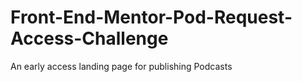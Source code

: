 # Front-End-Mentor-Pod-Request-Access-Challenge
 An early access landing page for publishing Podcasts
